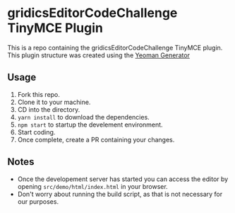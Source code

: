 # gridicsEditorCodeChallenge TinyMCE Plugin

This is a repo containing the gridicsEditorCodeChallenge TinyMCE plugin. This plugin structure was created using the [Yeoman Generator](https://www.tiny.cloud/docs/advanced/yeoman-generator/)

## Usage
1. Fork this repo.
2. Clone it to your machine.
3. CD into the directory.
4. `yarn install` to download the dependencies.
5. `npm start` to startup the develement environment.
6. Start coding.
7. Once complete, create a PR containing your changes.

## Notes
* Once the developement server has started you can access the editor by opening `src/demo/html/index.html` in your browser.
* Don't worry about running the build script, as that is not necessary for our purposes. 


